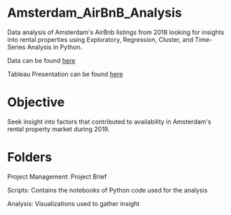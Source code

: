 # Amsterdam_AirBnB_Analysis
Data analysis of Amsterdam's AirBnb listings from 2018 looking for insights into rental properties using Exploratory, Regression, Cluster, and Time-Series Analysis in Python.

Data can be found [here](https://www.kaggle.com/datasets/erikbruin/airbnb-amsterdam) 

Tableau Presentation can be found [here](https://public.tableau.com/shared/QKXWCMHWT?:display_count=n&:origin=viz_share_link)

# Objective
Seek insight into factors that contributed to availability in Amsterdam's rental property market during 2019.

# Folders
Project Management: Project Brief

Scripts: Contains the notebooks of Python code used for the analysis

Analysis: Visualizations used to gather insight
